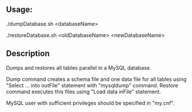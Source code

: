 ## Usage:

./dumpDatabase.sh \<databaseName\>

./restoreDatabase.sh \<oldDatabaseName\> \<newDatabaseName\>


## Description

Dumps and restores all tables parallel in a MySQL database.

Dump command creates a schema file and one data file for all
tables using "Select ... into outFile" statement with "mysqldump"
command. Restore command executes this files using "Load data
inFile" statement.

MySQL user with sufficient privileges should be specified in
"my.cnf".
